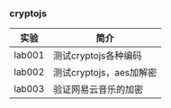 ### cryptojs

|实验|简介|
|---|---|
|lab001|测试cryptojs各种编码|
|lab002|测试cryptojs，aes加解密|
|lab003|验证网易云音乐的加密|
